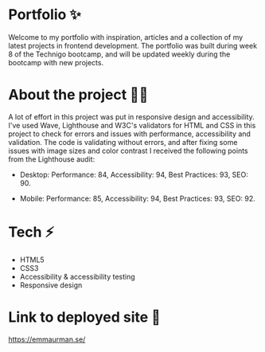 # Portfolio ✨
Welcome to my portfolio with inspiration, articles and a collection of my latest projects in frontend development. The portfolio was built during week 8 of the Technigo bootcamp, and will be updated weekly during the bootcamp with new projects. 

# About the project 👩‍💻

A lot of effort in this project was put in responsive design and accessibility. I've used Wave, Lighthouse and W3C's validators for HTML and CSS in this project to check for errors and issues with performance, accessibility and validation. The code is validating without errors, and after fixing some issues with image sizes and color contrast I received the following points from the Lighthouse audit: 

- Desktop: Performance: 84, Accessibility: 94, Best Practices: 93, SEO: 90.

- Mobile: Performance: 85, Accessibility: 94, Best Practices: 93, SEO: 92.

# Tech ⚡️
- HTML5
- CSS3
- Accessibility & accessibility testing
- Responsive design

# Link to deployed site 📲
https://emmaurman.se/
